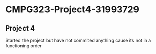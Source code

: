 # CMPG323-Project4-31993729
## Project 4 
Started the project but have not commited anything cause its not in a functioning order
